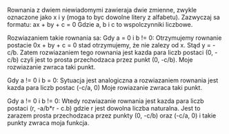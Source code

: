 Rownania z dwiem niewiadomymi zawieraja dwie zmienne, zwykle oznaczone jako x i y (moga to byc dowolne litery z alfabetu). Zazwyczaj sa formatu:
ax + by + c = 0
Gdzie a, b i c to wspolczynniki liczbowe.

Rozwiazaniem takie rownania sa:
Gdy a = 0 i b != 0:
	Otrzymujemy rownanie postacie 0x + by + c = 0 stad otrzymujemy, że nie zalezy od x. Stąd y = -c/b. Zatem rozwiazaniem tego rownania jest kazda para liczb postaci (0, -c/b) czyli jest to prosta przechodzaca przez punkt (0, -c/b).
Moje rozwiazanie zwraca taki punkt.

Gdy a != 0 i b = 0:
	Sytuacja jest analogiczna a rozwiazaniem rownania jest kazda para liczb postac (-c/a, 0)
Moje rowiazanie zwraca taki punkt.

Gdy a != 0 i b != 0:
	Wtedy rozwiazanie rownania jest kazda para liczb postaci (r, -a/b*r - c.b) gdzie r jest dowolna liczba naturalna. 
Jest to zarazem prosta przechodzaca przez punkty (0, -c/b) oraz (-c/a, 0) i takie punkty zwraca moja funkcja.
